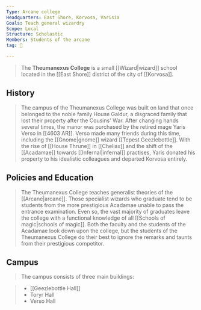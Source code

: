 ```yaml
---
Type: Arcane college
Headquarters: East Shore, Korvosa, Varisia
Goals: Teach general wizardry
Scope: Local
Structure: Scholastic
Members: Students of the arcane
tag: 👥

---
```


> The **Theumanexus College** is a small [[Wizard|wizard]] school located in the [[East Shore]] district of the city of [[Korvosa]].



## History

> The campus of the Theumanexus College was built on land that once belonged to the noble family House Galdur, a disgraced family that lost their property after the Cousins' War. After changing hands several times, the manor was purchased by the retired mage Yaris Verso in [[4603 AR]]. Verso made many friends during this time, including the [[Gnome|gnome]] wizard [[Tepest Geezlebottle]]. 
> With the rise of [[House Thrune]] in [[Cheliax]] and the shift of the [[Acadamae]] towards [[Infernal|infernal]] practises, Yaris donated his property to his idealistic colleagues and departed Korvosa entirely.


## Policies and Education

> The Theumanexus College teaches generalist theories of the [[Arcane|arcane]]. Those specialist wizards who graduate tend to be students from the more prestigious Acadamae unable to pass the entrance examination. Even so, the vast majority of graduates leave the college with a functional knowledge of all [[Schools of magic|schools of magic]].
> Both the faculty and the students of the Acadamae look down upon the college, but the students of the Theumanexus College do their best to ignore the remarks and taunts from their prestigious competitor.


## Campus

> The campus consists of three main buildings:

> - [[Geezlebottle Hall]]
> - Toryr Hall
> - Verso Hall







